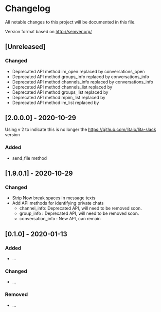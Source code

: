 # Changelog

All notable changes to this project will be documented in this file.

Version format based on <http://semver.org/>

## [Unreleased]

### Changed

- Deprecated API method im_open replaced by conversations_open
- Deprecated API method groups_info replaced by conversations_info
- Deprecated API method channels_info replaced by conversations_info
- Deprecated API method channels_list replaced by 
- Deprecated API method groups_list replaced by 
- Deprecated API method mpim_list replaced by 
- Deprecated API method im_list replaced by 

## [2.0.0.0] - 2020-10-29

Using v 2 to indicate this is no longer the https://github.com/litaio/lita-slack version
### Added

- send_file method

## [1.9.0.1] - 2020-10-29

### Changed

- Strip Now break spaces in message texts
- Add API methods for identifying private chats
  - channel_info: Deprecated API, will need to be removed soon.
  - group_info : Deprecated API, will need to be removed soon.
  - conversation_info : New API, can remain

## [0.1.0] - 2020-01-13

### Added

- ...

### Changed

- ...

### Removed

- ...
